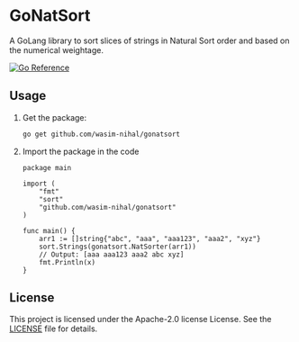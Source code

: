 # GoNatSort
A GoLang library to sort slices of strings in Natural Sort order and based on the numerical weightage.

[![Go
Reference](https://pkg.go.dev/badge/github.com/wasim-nihal/gonatsort.svg)](https://pkg.go.dev/github.com/wasim-nihal/gonatsort)

## Usage

1. Get the package:

    ```bash
    go get github.com/wasim-nihal/gonatsort
    ```

2. Import the package in the code

    ```
    package main
    
    import (
    	"fmt"
    	"sort"
    	"github.com/wasim-nihal/gonatsort"
    )
    
    func main() {
    	arr1 := []string{"abc", "aaa", "aaa123", "aaa2", "xyz"}
    	sort.Strings(gonatsort.NatSorter(arr1))
    	// Output: [aaa aaa123 aaa2 abc xyz]
    	fmt.Println(x)
    }
    ```
    
## License
This project is licensed under the Apache-2.0 license License. See the [LICENSE](https://github.com/wasim-nihal/gonatsort/blob/main/LICENSE) file for details.
